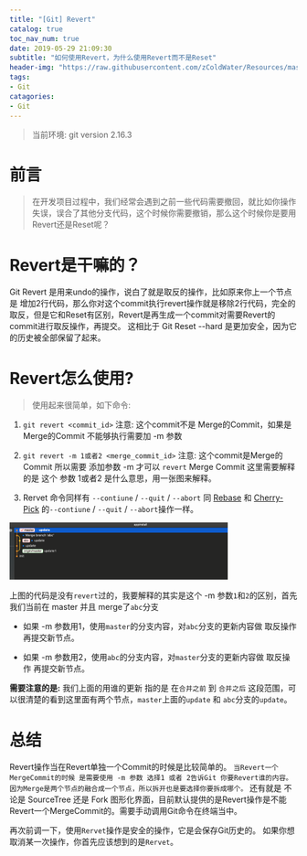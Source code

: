```yaml
---
title: "[Git] Revert"
catalog: true
toc_nav_num: true
date: 2019-05-29 21:09:30
subtitle: "如何使用Revert，为什么使用Revert而不是Reset"
header-img: "https://raw.githubusercontent.com/zColdWater/Resources/master/Images/legend_cover.jpg"
tags:
- Git
catagories:
- Git
---
```


> 当前环境: git version 2.16.3

前言
=======
> 在开发项目过程中，我们经常会遇到之前一些代码需要撤回，就比如你操作失误，误合了其他分支代码，这个时候你需要撤销，那么这个时候你是要用Revert还是Reset呢？ 


Revert是干嘛的？
=======
Git Revert 是用来undo的操作，说白了就是取反的操作，比如原来你上一个节点是 增加2行代码，那么你对这个commit执行revert操作就是移除2行代码，完全的取反，但是它和Reset有区别，Revert是再生成一个commit对需要Revert的commit进行取反操作，再提交。 这相比于 Git Reset --hard 是更加安全，因为它的历史被全部保留了起来。


Revert怎么使用?
=======

> 使用起来很简单，如下命令:

1. `git revert <commit_id>` 注意: 这个commit不是 Merge的Commit，如果是Merge的Commit 不能够执行需要加 -m 参数


2. `git revert -m 1或者2 <merge_commit_id>` 注意: 这个commit是Merge的Commit 所以需要 添加参数 -m  才可以 `revert` Merge Commit 这里需要解释的是 这个 参数 1或者2 是什么意思，用一张图来解释。

3. Rervet 命令同样有  `--contiune` / `--quit` / `--abort` 同 [Rebase](https://zcoldwater.github.io/blog/article/git/gitcommands4/) 和 [Cherry-Pick](https://zcoldwater.github.io/blog/article/git/gitcommands8/) 的`--contiune` / `--quit` / `--abort`操作一样。

<img src="https://raw.githubusercontent.com/zColdWater/Resources/master/Images/git_revert.png" height="100" />

上图的代码是没有`revert`过的，我要解释的其实是这个 -m 参数`1`和`2`的区别，首先 我们当前在 master 并且 merge了`abc`分支 

* 如果 -m 参数用1，使用`master`的分支内容，对`abc`分支的更新内容做 取反操作 再提交新节点。

* 如果 -m 参数用2，使用`abc`的分支内容，对`master`分支的更新内容做 取反操作 再提交新节点。

**需要注意的是:**  我们上面的用谁的更新 指的是 在`合并之前` 到 `合并之后` 这段范围，可以很清楚的看到这里面有两个节点，`master`上面的`update` 和 `abc`分支的`update`。 



总结
=======
Revert操作当在Revert单独一个Commit的时候是比较简单的。 `当Revert一个MergeCommit的时候 是需要使用 -m 参数 选择1 或者 2告诉Git 你要Revert谁的内容。 因为Merge是两个节点的融合成一个节点，所以拆开也是要选择你要拆成哪个。` 还有就是 不论是 SourceTree 还是 Fork 图形化界面，目前默认提供的是Revert操作是不能Revert一个MergeCommit的。需要手动调用Git命令在终端当中。

再次前调一下，使用`Rervet`操作是安全的操作，它是会保存Git历史的。 如果你想取消某一次操作，你首先应该想到的是`Rervet`。






